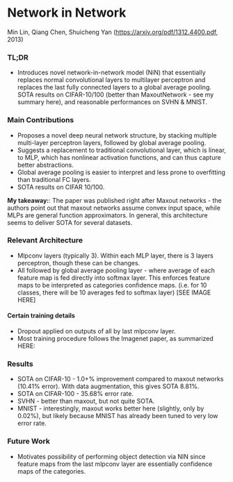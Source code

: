# Network in Network

Min Lin, Qiang Chen, Shuicheng Yan
(https://arxiv.org/pdf/1312.4400.pdf, 2013)

### TL;DR
- Introduces novel network-in-network model (NiN) that essentially replaces normal convolutional layers to multilayer perceptron and replaces the last fully connected layers to a global average pooling. SOTA results on CIFAR-10/100 (better than MaxoutNetwork - see my summary here), and reasonable performances on SVHN & MNIST.

### Main Contributions
- Proposes a novel deep neural network structure, by stacking multiple multi-layer perceptron layers, followed by global average pooling.
- Suggests a replacement to traditional convolutional layer, which is linear, to MLP, which has nonlinear activation functions, and can thus capture better abstractions.
- Global average pooling is easier to interpret and less prone to overfitting than traditional FC layers.
- SOTA results on CIFAR 10/100.

**My takeaway:**: The paper was published right after Maxout networks - the authors point out that maxout networks assume convex input space, while MLPs are general function approximators. In general, this architecture seems to deliver SOTA for several datasets.

### Relevant Architecture
- Mlpconv layers (typically 3). Within each MLP layer, there is 3 layers perceptron, though these can be changes.
- All followed by global average pooling layer - where average of each feature map is fed directly into softmax layer. This enforces feature maps to be interpreted as categories confidence maps. (i.e. for 10 classes, there will be 10 averages fed to softmax layer)
[SEE IMAGE HERE]

#### Certain training details
- Dropout applied on outputs of all by last mlpconv layer.
- Most training procedure follows the Imagenet paper, as summarized HERE:

### Results
- SOTA on CIFAR-10 - 1.0+% improvement compared to maxout networks (10.41% error). With data augmentation, this gives SOTA 8.81%.
- SOTA on CIFAR-100 - 35.68% error rate.
- SVHN - better than maxout, but not quite SOTA.
- MNIST - interestingly, maxout works better here (slightly, only by 0.02%), but likely because MNIST has already been tuned to very low error rate.

### Future Work
- Motivates possibility of performing object detection via NIN since feature maps from the last mlpconv layer are essentially confidence maps of the categories.
